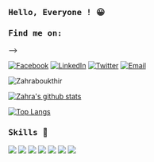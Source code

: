 ### <samp>Hello, Everyone ! :grinning: </samp>

### <samp> Find me on: </samp>
<!-- <a href="https://www.facebook.com/Zahra.Boukthir" target="_blank">
<img src="https://img.shields.io/badge/facebook%20-%2314354C.svg?&style=for-the-badge&logo=facebook&logoColor=white"/> -->
<!-- </a><a href="https://www.linkedin.com/in/zahra-boukthir-748591185" target="_blank">
<img src="https://img.shields.io/badge/linkedin%20-%2314354C.svg?&style=for-the-badge&logo=linkedin&logoColor=white"/> -->
<!-- </a><a href="https://twitter.com/ZahraBoukthir" target="_blank">
<img src="https://img.shields.io/badge/twitter%20-%2314354C.svg?&style=for-the-badge&logo=twitter&logoColor=white"/>
<!-- </a> -->
<!-- <a href="mailto:zahraboukthir@gmail.com" target="_blank">
<img src="https://img.shields.io/badge/twitter%20-%2314354C.svg?&style=for-the-badge&logo=twitter&logoColor=white"/> -->
<!-- <img src="https://img.shields.io/badge/Email-zahraboukthir@gmail.com?style=for-the-badge&logo=gmail&logoColor=white"> --> -->

<a href="https://www.facebook.com/Zahra.Boukthir"><img alt="Facebook" src="https://img.shields.io/badge/facebook%20-%2314354C.svg-blue?style=flat-square&logo=instagram"></a>
<a href="https://www.linkedin.com/in/zahra-boukthir-748591185"><img alt="LinkedIn" src="https://img.shields.io/badge/zahra-boukthir%20Agarwal-blue?style=flat-square&logo=linkedin"></a>
  <a href="https://twitter.com/ZahraBoukthir"><img alt="Twitter" src="https://img.shields.io/badge/twitter%20-%2314354C.svg-blue?style=flat-square&logo=linkedin"></a>
 <a href="mailto:zahraboukthir@gmail.com"><img alt="Email" src="https://img.shields.io/badge/Email-zahraboukth@gmail.com-blue?style=flat-square&logo=gmail"></a>
  <p align="left"> <img src="https://komarev.com/ghpvc/?username=zahraboukthir" alt="Zahraboukthir" /> </p>

[![Zahra's github stats](https://github-readme-stats.vercel.app/api?username=zahraboukthir&hide=stars,issues&count_private=true&show_icons=true&theme=tokyonight)](https://github.com/zahraboukthir/github-readme-stats) <br />

<!-- ![Kelvin's github stats](https://github-readme-stats.vercel.app/api?username=kelvin-mai&show_icons=true&theme=nightowl) -->
[![Top Langs](https://github-readme-stats.vercel.app/api/top-langs/?username=zahraboukthir&theme=nightowl&hide=html,css&langs_count=7)](https://github.com/zahraboukthir/github-readme-stats)

### <samp>Skills </samp> :muscle:

<img src="https://img.shields.io/badge/python%20-%2314354C.svg?&style=for-the-badge&logo=python&logoColor=white"/> 
<img src="https://img.shields.io/badge/reactjs%20-%23092E20.svg?&style=for-the-badge&logo=reactjs&logoColor=white"/> 
<img src="https://img.shields.io/badge/javascript%20-%23323330.svg?&style=for-the-badge&logo=javascript&logoColor=%23F7DF1E"/> 
<img src="https://img.shields.io/badge/html5%20-%23E34F26.svg?&style=for-the-badge&logo=html5&logoColor=white"/>
<img src="https://img.shields.io/badge/css3%20-%231572B6.svg?&style=for-the-badge&logo=css3&logoColor=white"/> 
<img src="https://img.shields.io/badge/bootstrap%20-%23563D7C.svg?&style=for-the-badge&logo=bootstrap&logoColor=white"/> 
<img src="https://img.shields.io/badge/git%20-%23F05033.svg?&style=for-the-badge&logo=git&logoColor=white"/> 
